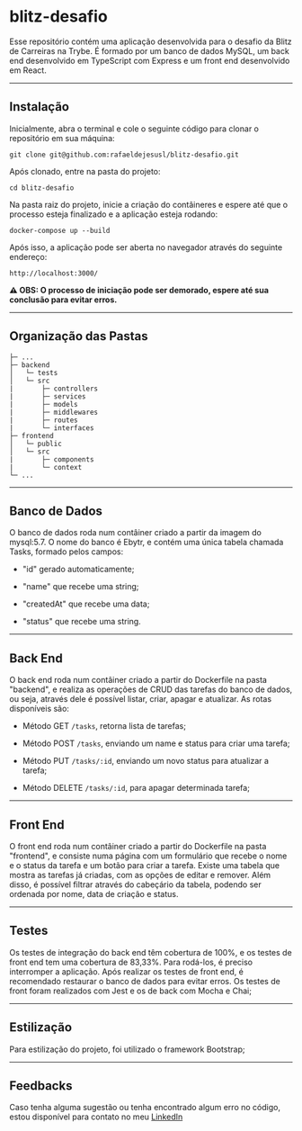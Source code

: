 # blitz-desafio

Esse repositório contém uma aplicação desenvolvida para o desafio da Blitz de Carreiras na Trybe. É formado por um banco de dados MySQL, um back end desenvolvido em TypeScript com Express e um front end desenvolvido em React.

---

## Instalação

Inicialmente, abra o terminal e cole o seguinte código para clonar o repositório em sua máquina:

```
git clone git@github.com:rafaeldejesusl/blitz-desafio.git
```

Após clonado, entre na pasta do projeto:

```
cd blitz-desafio
```

Na pasta raiz do projeto, inicie a criação do contâineres e espere até que o processo esteja finalizado e a aplicação esteja rodando:

```
docker-compose up --build
```

Após isso, a aplicação pode ser aberta no navegador através do seguinte endereço:

```
http://localhost:3000/
```

**⚠ OBS: O processo de iniciação pode ser demorado, espere até sua conclusão para evitar erros.**

---

## Organização das Pastas

```tree
├─ ...
├─ backend
│   └─ tests
│   └─ src
|       ├─ controllers
|       ├─ services
|       ├─ models
|       ├─ middlewares
|       ├─ routes
|       └─ interfaces
├─ frontend
│   └─ public
│   └─ src
|       ├─ components
|       └─ context
└─ ...
```
---

## Banco de Dados

O banco de dados roda num contâiner criado a partir da imagem do mysql:5.7. O nome do banco é Ebytr, e contém uma única tabela chamada Tasks, formado pelos campos:

* "id" gerado automaticamente;

* "name" que recebe uma string;

* "createdAt" que recebe uma data;

* "status" que recebe uma string.

---

## Back End

O back end roda num contâiner criado a partir do Dockerfile na pasta "backend", e realiza as operações de CRUD das tarefas do banco de dados, ou seja, através dele é possível listar, criar, apagar e atualizar. As rotas disponíveis são:

* Método GET `/tasks`, retorna lista de tarefas;

* Método POST `/tasks`, enviando um name e status para criar uma tarefa;

* Método PUT `/tasks/:id`, enviando um novo status para atualizar a tarefa;

* Método DELETE `/tasks/:id`, para apagar determinada tarefa;

---

## Front End

O front end roda num contâiner criado a partir do Dockerfile na pasta "frontend", e consiste numa página com um formulário que recebe o nome e o status da tarefa e um botão para criar a tarefa. Existe uma tabela que mostra as tarefas já criadas, com as opções de editar e remover. Além disso, é possível filtrar através do cabeçário da tabela, podendo ser ordenada por nome, data de criação e status.

---

## Testes

Os testes de integração do back end têm cobertura de 100%, e os testes de front end tem uma cobertura de 83,33%. Para rodá-los, é preciso interromper a aplicação. Após realizar os testes de front end, é recomendado restaurar o banco de dados para evitar erros. Os testes de front foram realizados com Jest e os de back com Mocha e Chai;

---

## Estilização

Para estilização do projeto, foi utilizado o framework Bootstrap;

---

## Feedbacks

Caso tenha alguma sugestão ou tenha encontrado algum erro no código, estou disponível para contato no meu [LinkedIn](https://www.linkedin.com/in/rafael-de-jesus-lima/)

